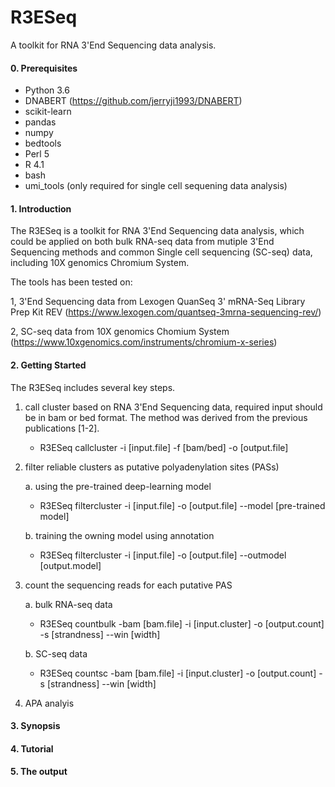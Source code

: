 # R3ESeq

A toolkit for RNA 3'End Sequencing data analysis.

#### 0. Prerequisites

- Python 3.6
- DNABERT (https://github.com/jerryji1993/DNABERT)
- scikit-learn
- pandas
- numpy
- bedtools
- Perl 5
- R 4.1
- bash
- umi_tools (only required for single cell sequening data analysis)

#### 1. Introduction

The R3ESeq is a toolkit for RNA 3'End Sequencing data analysis, which could be applied on both bulk RNA-seq data from mutiple 3'End Sequencing methods and common Single cell sequencing (SC-seq) data, including 10X genomics Chromium System.

The tools has been tested on:

1, 3'End Sequencing data from Lexogen QuanSeq 3' mRNA-Seq Library Prep Kit REV (https://www.lexogen.com/quantseq-3mrna-sequencing-rev/)

2, SC-seq data from 10X genomics Chomium System (https://www.10xgenomics.com/instruments/chromium-x-series)

#### 2. Getting Started

The R3ESeq includes several key steps. 

1. call cluster based on RNA 3'End Sequencing data, required input should be in bam or bed format. The method was derived from the previous publications [1-2]. 
	- R3ESeq callcluster -i [input.file] -f [bam/bed] -o [output.file] 
2. filter reliable clusters as putative polyadenylation sites (PASs)
	
	a. using the pre-trained deep-learning model 
	- R3ESeq filtercluster -i [input.file] -o [output.file] --model [pre-trained model]
	
	b. training the owning model using annotation 
	- R3ESeq filtercluster -i [input.file] -o [output.file] --outmodel [output.model]
		
3. count the sequencing reads for each putative PAS 
	
	a. bulk RNA-seq data 
	- R3ESeq countbulk -bam [bam.file] -i [input.cluster] -o [output.count] -s [strandness] --win [width]
	
	b. SC-seq data 
	- R3ESeq countsc -bam [bam.file] -i [input.cluster] -o [output.count] -s [strandness] --win [width]
4. APA analyis

#### 3. Synopsis
#### 4. Tutorial
#### 5. The output




